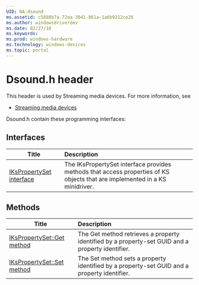 ```yaml
---
UID: NA:dsound
ms.assetid: c5888b7a-72ea-3041-861a-1a6b9212ce26
ms.author: windowsdriverdev
ms.date: 02/27/18
ms.keywords: 
ms.prod: windows-hardware
ms.technology: windows-devices
ms.topic: portal
---
```


# Dsound.h header



This header is used by Streaming media devices. For more information, see
- [Streaming media devices](../_stream/index.md)

Dsound.h contain these programming interfaces:


## Interfaces

| Title   | Description   |
| ---- |:---- |
| [IKsPropertySet interface](nn-dsound-ikspropertyset.md) | The IKsPropertySet interface provides methods that access properties of KS objects that are implemented in a KS minidriver. |

## Methods

| Title   | Description   |
| ---- |:---- |
| [IKsPropertySet::Get method](nf-dsound-ikspropertyset-get.md) | The Get method retrieves a property identified by a property-set GUID and a property identifier. |
| [IKsPropertySet::Set method](nf-dsound-ikspropertyset-set.md) | The Set method sets a property identified by a property-set GUID and a property identifier. |
